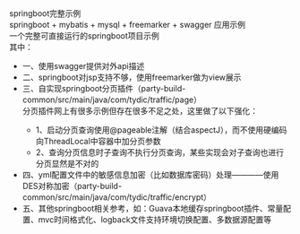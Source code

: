 <div>
springboot完整示例</br> 
springboot + mybatis + mysql + freemarker + swagger 应用示例</br>
一个完整可直接运行的springboot项目示例</br>
其中：</br>
	<ul>
	<li>一、使用swagger提供对外api描述</li>
	<li>二、springboot对jsp支持不够，使用freemarker做为view展示</li>
	<li>三、自实现springboot分页插件（party-build-common/src/main/java/com/tydic/traffic/page）</li>
		分页插件网上有很多示例但存在很多不足之处，这里做了以下强化：
		<ul>
		<li>1、启动分页查询使用@pageable注解（结合aspectJ），而不使用硬编码向ThreadLocal中容器中加分页参数</li>
		<li>2、查询分页信息时子查询不执行分页查询，某些实现会对子查询也进行分页显然是不对的</li>
		</ul>
	<li>四、yml配置文件中的敏感信息加密（比如数据库密码）处理————使用DES对称加密（party-build-common/src/main/java/com/tydic/traffic/encrypt）</li>
	<li>五、其他springboot相关参考，如：Guava本地缓存springboot插件、常量配置、mvc时间格式化、logback文件支持环境切换配置、多数据源配置等</li>
	</ul>
</div>	
		

